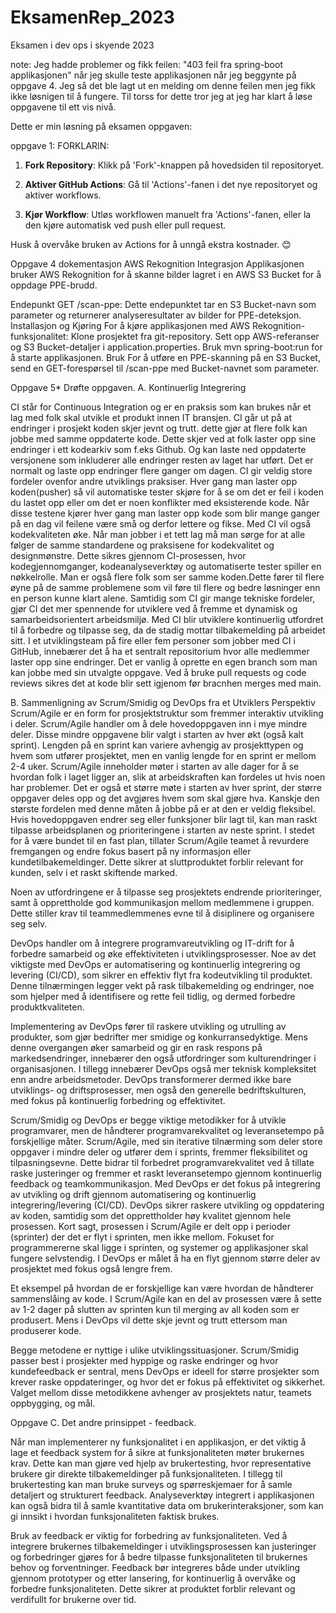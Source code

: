 # EksamenRep_2023
Eksamen i dev ops i skyende 2023

note: Jeg hadde problemer og fikk feilen:  "403 feil fra  spring-boot applikasjonen"
når jeg skulle teste applikasjonen når jeg beggynte på oppgave 4. Jeg så det ble lagt ut en melding om denne feilen men jeg fikk ikke løsnigen til å fungere. Til torss for dette tror jeg at jeg har klart å løse oppgavene til ett vis nivå.

Dette er min løsning på eksamen oppgaven:




oppgave 1: FORKLARIN: 

1. **Fork Repository**: Klikk på 'Fork'-knappen på hovedsiden til repositoryet.
2. **Aktiver GitHub Actions**: Gå til 'Actions'-fanen i det nye repositoryet og aktiver workflows.

4. **Kjør Workflow**: Utløs workflowen manuelt fra 'Actions'-fanen, eller la den kjøre automatisk ved push eller pull request.

Husk å overvåke bruken av Actions for å unngå ekstra kostnader. 😊


Oppgave 4 dokementasjon
AWS Rekognition Integrasjon
Applikasjonen bruker AWS Rekognition for å skanne bilder lagret i en AWS S3 Bucket for å oppdage PPE-brudd.

Endepunkt
GET /scan-ppe: Dette endepunktet tar en S3 Bucket-navn som parameter og returnerer analyseresultater av bilder for PPE-deteksjon.
Installasjon og Kjøring
For å kjøre applikasjonen med AWS Rekognition-funksjonalitet:
Klone prosjektet fra git-repository.
Sett opp AWS-referanser og S3 Bucket-detaljer i application.properties.
Bruk mvn spring-boot:run for å starte applikasjonen.
Bruk
For å utføre en PPE-skanning på en S3 Bucket, send en GET-forespørsel til /scan-ppe med Bucket-navnet som parameter.


Oppgave 5* Drøfte oppgaven.
A. Kontinuerlig Integrering

CI står for Continuous Integration og er en praksis som kan brukes når et lag med folk skal utvikle et produkt innen IT bransjen. CI går ut på at endringer i prosjekt koden skjer jevnt og trutt. 
dette gjør at flere folk kan jobbe med samme oppdaterte kode. Dette skjer ved at folk laster opp sine endringer i ett kodearkiv som f.eks Github. Og kan laste ned oppdaterte versjonene som inkluderer alle endringer resten av laget har utført. Det er normalt og laste opp endringer flere ganger om dagen.
CI gir veldig store fordeler ovenfor andre utviklings praksiser. Hver gang man laster opp koden(pusher) så vil automatiske tester skjøre for å se om det er feil i koden du lastet opp eller om det er noen konflikter med eksisterende kode. Når disse testene kjører hver gang man laster opp kode som blir mange ganger på en dag vil feilene være små og derfor lettere og fikse. Med CI vil også kodekvaliteten øke. Når man jobber i et tett lag må man sørge for at alle følger de samme standardene og praksisene for kodekvalitet og designmønstre. Dette sikres gjennom CI-prosessen, hvor kodegjennomganger, kodeanalyseverktøy og automatiserte tester spiller en nøkkelrolle. Man er også flere folk som ser samme koden.Dette fører til flere øyne på de samme problemene som vil føre til flere og bedre løsninger enn en person kunne klart alene. Samtidig som CI gir mange tekniske fordeler, gjør CI det mer spennende for utviklere ved å fremme et dynamisk og samarbeidsorientert arbeidsmiljø. Med CI blir utviklere kontinuerlig utfordret til å forbedre og tilpasse seg, da de stadig mottar tilbakemelding på arbeidet sitt.
I et utviklingsteam på fire eller fem personer som jobber med CI i GitHub, innebærer det å ha et sentralt repositorium hvor alle medlemmer laster opp sine endringer. Det er vanlig å oprette en egen branch som man kan jobbe med sin utvalgte oppgave. Ved å bruke pull requests og code reviews sikres det at kode blir sett igjenom før bracnhen merges med main.

B. Sammenligning av Scrum/Smidig og DevOps fra et Utviklers Perspektiv
Scrum/Agile er en form for prosjektstruktur som fremmer interaktiv utvikling i deler. Scrum/Agile handler om å dele hovedoppgaven inn i mye mindre deler. Disse mindre oppgavene blir valgt i starten av hver økt (også kalt sprint). Lengden på en sprint kan variere avhengig av prosjekttypen og hvem som utfører prosjektet, men en vanlig lengde for en sprint er mellom 2-4 uker. Scrum/Agile inneholder møter i starten av alle dager for å se hvordan folk i laget ligger an, slik at arbeidskraften kan fordeles ut hvis noen har problemer. Det er også et større møte i starten av hver sprint, der større oppgaver deles opp og det avgjøres hvem som skal gjøre hva. Kanskje den største fordelen med denne måten å jobbe på er at den er veldig fleksibel. Hvis hovedoppgaven endrer seg eller funksjoner blir lagt til, kan man raskt tilpasse arbeidsplanen og prioriteringene i starten av neste sprint. I stedet for å være bundet til en fast plan, tillater Scrum/Agile teamet å revurdere fremgangen og endre fokus basert på ny informasjon eller kundetilbakemeldinger. Dette sikrer at sluttproduktet forblir relevant for kunden, selv i et raskt skiftende marked.

Noen av utfordringene er å tilpasse seg prosjektets endrende prioriteringer, samt å opprettholde god kommunikasjon mellom medlemmene i gruppen. Dette stiller krav til teammedlemmenes evne til å disiplinere og organisere seg selv.

DevOps handler om å integrere programvareutvikling og IT-drift for å forbedre samarbeid og øke effektiviteten i utviklingsprosesser. Noe av det viktigste med DevOps er automatisering og kontinuerlig integrering og levering (CI/CD), som sikrer en effektiv flyt fra kodeutvikling til produktet. Denne tilnærmingen legger vekt på rask tilbakemelding og endringer, noe som hjelper med å identifisere og rette feil tidlig, og dermed forbedre produktkvaliteten.

Implementering av DevOps fører til raskere utvikling og utrulling av produkter, som gjør bedrifter mer smidige og konkurransedyktige. Mens denne overgangen øker samarbeid og gir en rask respons på markedsendringer, innebærer den også utfordringer som kulturendringer i organisasjonen. I tillegg innebærer DevOps også mer teknisk kompleksitet enn andre arbeidsmetoder. DevOps transformerer dermed ikke bare utviklings- og driftsprosesser, men også den generelle bedriftskulturen, med fokus på kontinuerlig forbedring og effektivitet.

Scrum/Smidig og DevOps er begge viktige metodikker for å utvikle programvarer, men de håndterer programvarekvalitet og leveransetempo på forskjellige måter. Scrum/Agile, med sin iterative tilnærming som deler store oppgaver i mindre deler og utfører dem i sprints, fremmer fleksibilitet og tilpasningsevne. Dette bidrar til forbedret programvarekvalitet ved å tillate raske justeringer og fremmer et raskt leveransetempo gjennom kontinuerlig feedback og teamkommunikasjon. Med DevOps er det fokus på integrering av utvikling og drift gjennom automatisering og kontinuerlig integrering/levering (CI/CD). DevOps sikrer raskere utvikling og oppdatering av koden, samtidig som det opprettholder høy kvalitet gjennom hele prosessen. Kort sagt, prosessen i Scrum/Agile er delt opp i perioder (sprinter) der det er flyt i sprinten, men ikke mellom. Fokuset for programmererne skal ligge i sprinten, og systemer og applikasjoner skal fungere selvstendig. I DevOps er målet å ha en flyt gjennom større deler av prosjektet med fokus også lengre frem.

Et eksempel på hvordan de er forskjellige kan være hvordan de håndterer sammenslåing av kode. I Scrum/Agile kan en del av prosessen være å sette av 1-2 dager på slutten av sprinten kun til merging av all koden som er produsert. Mens i DevOps vil dette skje jevnt og trutt ettersom man produserer kode.

Begge metodene er nyttige i ulike utviklingssituasjoner. Scrum/Smidig passer best i prosjekter med hyppige og raske endringer og hvor kundefeedback er sentral, mens DevOps er ideell for større prosjekter som krever raske oppdateringer, og hvor det er fokus på effektivitet og sikkerhet. Valget mellom disse metodikkene avhenger av prosjektets natur, teamets oppbygging, og mål.

Oppgave C. Det andre prinsippet - feedback.

Når man implementerer ny funksjonalitet i en applikasjon, er det viktig å lage et feedback system for å sikre at funksjonaliteten møter brukernes krav. Dette kan man gjøre ved hjelp av brukertesting, hvor representative brukere gir direkte tilbakemeldinger på funksjonaliteten. I tillegg til brukertesting kan man bruke surveys og spørreskjemaer for å samle detaljert og strukturert feedback. Analyseverktøy integrert i applikasjonen kan også bidra til å samle kvantitative data om brukerinteraksjoner, som kan gi innsikt i hvordan funksjonaliteten faktisk brukes.

Bruk av feedback er viktig for forbedring av funksjonaliteten. Ved å integrere brukernes tilbakemeldinger i utviklingsprosessen kan justeringer og forbedringer gjøres for å bedre tilpasse funksjonaliteten til brukernes behov og forventninger. Feedback bør integreres både under utvikling gjennom prototyper og etter lansering, for kontinuerlig å overvåke og forbedre funksjonaliteten. Dette sikrer at produktet forblir relevant og verdifullt for brukerne over tid.






